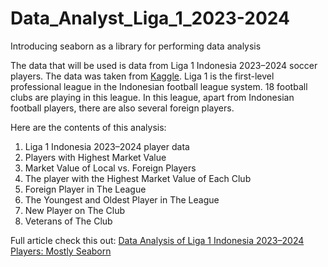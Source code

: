 # Data_Analyst_Liga_1_2023-2024

Introducing seaborn as a library for performing data analysis

The data that will be used is data from Liga 1 Indonesia 2023–2024 soccer players. The data was taken from <a href="https://www.kaggle.com/datasets/muhammadtsabitulazmi/liga-1-indonesia-player-dataset)">Kaggle</a>. Liga 1 is the first-level professional league in the Indonesian football league system. 18 football clubs are playing in this league. In this league, apart from Indonesian football players, there are also several foreign players.

Here are the contents of this analysis:

1. Liga 1 Indonesia 2023–2024 player data
2. Players with Highest Market Value
3. Market Value of Local vs. Foreign Players
4. The player with the Highest Market Value of Each Club
5. Foreign Player in The League
6. The Youngest and Oldest Player in The League
7. New Player on The Club
8. Veterans of The Club

Full article check this out: <a href="https://medium.com/@risdan.kristori/data-analysis-on-liga-1-indonesia-2023-2024-players-mostly-seaborn-fbb227077393">Data Analysis of Liga 1 Indonesia 2023–2024 Players: Mostly Seaborn</a>
